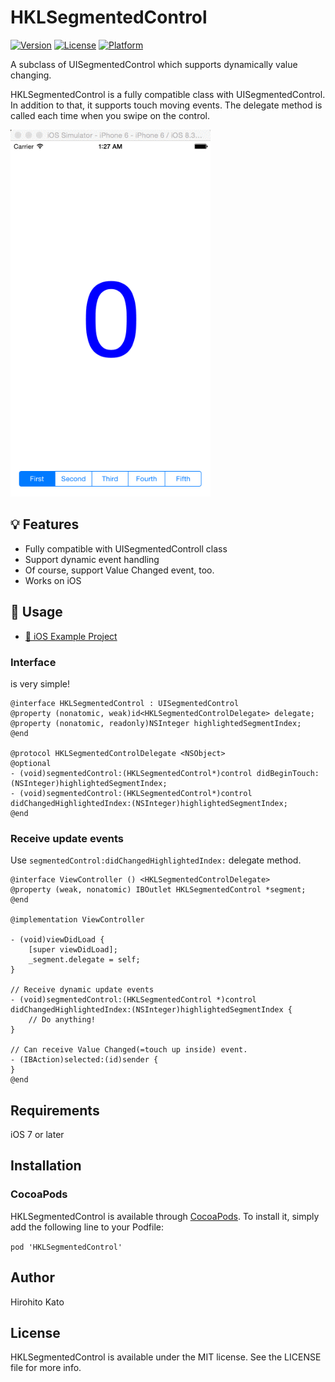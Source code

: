 # HKLSegmentedControl
[![Version](https://img.shields.io/cocoapods/v/HKLSegmentedControl.svg?style=flat)](http://cocoadocs.org/docsets/HKLSegmentedControl)
[![License](https://img.shields.io/cocoapods/l/HKLSegmentedControl.svg?style=flat)](http://cocoadocs.org/docsets/HKLSegmentedControl)
[![Platform](https://img.shields.io/cocoapods/p/HKLSegmentedControl.svg?style=flat)](http://cocoadocs.org/docsets/HKLSegmentedControl)

A subclass of UISegmentedControl which supports dynamically value changing.

HKLSegmentedControl is a fully compatible class with UISegmentedControl.
In addition to that, it supports touch moving events.
The delegate method is called each time when you swipe on the control.

<img src="https://raw.githubusercontent.com/hirohitokato/HKLSegmentedControl/master/images/screenshots_1.gif" width="320px" />

## :bulb: Features

- Fully compatible with UISegmentedControll class
- Support dynamic event handling
- Of course, support Value Changed event, too.
- Works on iOS

## :book: Usage
- [:link: iOS Example Project](https://github.com/hirohitokato/HKLSegmentedControl/tree/master/Examples)

### Interface

is very simple!

```objc
@interface HKLSegmentedControl : UISegmentedControl
@property (nonatomic, weak)id<HKLSegmentedControlDelegate> delegate;
@property (nonatomic, readonly)NSInteger highlightedSegmentIndex;
@end

@protocol HKLSegmentedControlDelegate <NSObject>
@optional
- (void)segmentedControl:(HKLSegmentedControl*)control didBeginTouch:(NSInteger)highlightedSegmentIndex;
- (void)segmentedControl:(HKLSegmentedControl*)control didChangedHighlightedIndex:(NSInteger)highlightedSegmentIndex;
@end
```

### Receive update events

Use `segmentedControl:didChangedHighlightedIndex:` delegate method.

```objc
@interface ViewController () <HKLSegmentedControlDelegate>
@property (weak, nonatomic) IBOutlet HKLSegmentedControl *segment;
@end

@implementation ViewController

- (void)viewDidLoad {
    [super viewDidLoad];
    _segment.delegate = self;
}

// Receive dynamic update events
- (void)segmentedControl:(HKLSegmentedControl *)control didChangedHighlightedIndex:(NSInteger)highlightedSegmentIndex {
    // Do anything!
}

// Can receive Value Changed(=touch up inside) event.
- (IBAction)selected:(id)sender {
}
@end
```

## Requirements

iOS 7 or later

## Installation

### CocoaPods

HKLSegmentedControl is available through [CocoaPods](http://cocoapods.org). To install
it, simply add the following line to your Podfile:

`pod 'HKLSegmentedControl'`

## Author

Hirohito Kato

## License

HKLSegmentedControl is available under the MIT license. See the LICENSE file for more info.
